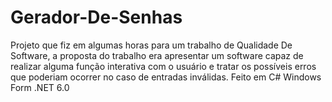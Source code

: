 # Gerador-De-Senhas
Projeto que fiz em algumas horas para um trabalho de Qualidade De Software, a proposta do trabalho era apresentar um software capaz de realizar alguma função interativa com o usuário e tratar os possíveis erros que poderiam ocorrer no caso de entradas inválidas. Feito em C# Windows Form .NET 6.0
